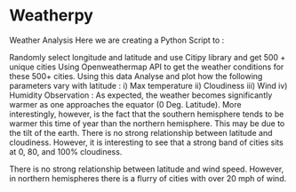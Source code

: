 # Weatherpy
Weather Analysis
Here we are creating a Python Script to :

Randomly select longitude and latitude and use Citipy library and get 500 + unique cities
Using Openweathermap API to get the weather conditions for these 500+ cities.
Using this data Analyse and plot how the following parameters vary with latitude :
      i)  Max temperature
      ii) Cloudiness 
     iii) Wind 
      iv) Humidity
Observation :
As expected, the weather becomes significantly warmer as one approaches the equator (0 Deg. Latitude). More interestingly, however, is the fact that the southern hemisphere tends to be warmer this time of year than the northern hemisphere. This may be due to the tilt of the earth.
There is no strong relationship between latitude and cloudiness. However, it is interesting to see that a strong band of cities sits at 0, 80, and 100% cloudiness.

There is no strong relationship between latitude and wind speed. However, in northern hemispheres there is a flurry of cities with over 20 mph of wind.

